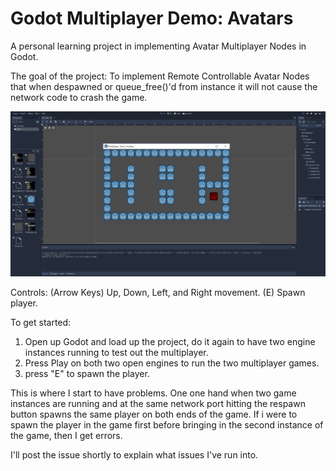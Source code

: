 # Godot Multiplayer Demo: Avatars
A personal learning project in implementing Avatar Multiplayer Nodes in Godot.

The goal of the project: To implement Remote Controllable Avatar Nodes that when despawned or queue_free()'d from instance it will not cause the network code to crash the game.

![Demoscreen](https://github.com/Corruptinator/Multiplayer_Demo_Avatars/blob/master/demoscreen.png)

Controls: (Arrow Keys) Up, Down, Left, and Right movement.  (E) Spawn player.

To get started:

1) Open up Godot and load up the project, do it again to have two engine instances running to test out the multiplayer.
2) Press Play on both two open engines to run the two multiplayer games.
3) press "E" to spawn the player.

This is where I start to have problems. One one hand when two game instances are running and at the same network port hitting the respawn button spawns the same player on both ends of the game.
If i were to spawn the player in the game first before bringing in the second instance of the game, then I get errors.

I'll post the issue shortly to explain what issues I've run into.
